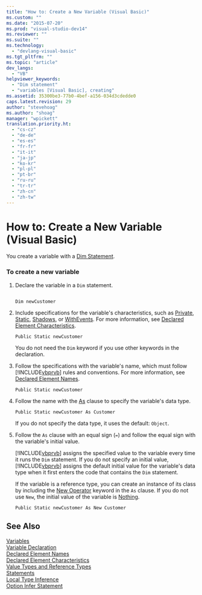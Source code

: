 ```yaml
---
title: "How to: Create a New Variable (Visual Basic)"
ms.custom: ""
ms.date: "2015-07-20"
ms.prod: "visual-studio-dev14"
ms.reviewer: ""
ms.suite: ""
ms.technology: 
  - "devlang-visual-basic"
ms.tgt_pltfrm: ""
ms.topic: "article"
dev_langs: 
  - "VB"
helpviewer_keywords: 
  - "Dim statement"
  - "variables [Visual Basic], creating"
ms.assetid: 35300be3-77b0-4bef-a156-034d3cdedde0
caps.latest.revision: 29
author: "stevehoag"
ms.author: "shoag"
manager: "wpickett"
translation.priority.ht: 
  - "cs-cz"
  - "de-de"
  - "es-es"
  - "fr-fr"
  - "it-it"
  - "ja-jp"
  - "ko-kr"
  - "pl-pl"
  - "pt-br"
  - "ru-ru"
  - "tr-tr"
  - "zh-cn"
  - "zh-tw"
---
```

# How to: Create a New Variable (Visual Basic)
You create a variable with a [Dim Statement](../../../../visual-basic\language-reference\statements/dim-statement.md).  
  
### To create a new variable  
  
1.  Declare the variable in a `Dim` statement.  
  
    ```  
  
    Dim newCustomer  
    ```  
  
2.  Include specifications for the variable's characteristics, such as [Private](../../../../visual-basic\language-reference\modifiers/private.md), [Static](../../../../visual-basic\language-reference\modifiers/static.md), [Shadows](../../../../visual-basic\language-reference\modifiers/shadows.md), or [WithEvents](../../../../visual-basic\language-reference\modifiers/withevents.md). For more information, see [Declared Element Characteristics](../../../../visual-basic\programming-guide\language-features\declared-elements/declared-element-characteristics.md).  
  
    ```  
    Public Static newCustomer  
    ```  
  
     You do not need the `Dim` keyword if you use other keywords in the declaration.  
  
3.  Follow the specifications with the variable's name, which must follow [!INCLUDE[vbprvb](../../../../csharp\programming-guide\concepts\linq/includes/vbprvb_md.md)] rules and conventions. For more information, see [Declared Element Names](../../../../visual-basic\programming-guide\language-features\declared-elements/declared-element-names.md).  
  
    ```  
    Public Static newCustomer  
    ```  
  
4.  Follow the name with the [As](../../../../visual-basic\language-reference\statements/as-clause.md) clause to specify the variable's data type.  
  
    ```  
    Public Static newCustomer As Customer  
    ```  
  
     If you do not specify the data type, it uses the default: `Object`.  
  
5.  Follow the `As` clause with an equal sign (`=`) and follow the equal sign with the variable's initial value.  
  
     [!INCLUDE[vbprvb](../../../../csharp\programming-guide\concepts\linq/includes/vbprvb_md.md)] assigns the specified value to the variable every time it runs the `Dim` statement. If you do not specify an initial value, [!INCLUDE[vbprvb](../../../../csharp\programming-guide\concepts\linq/includes/vbprvb_md.md)] assigns the default initial value for the variable's data type when it first enters the code that contains the `Dim` statement.  
  
     If the variable is a reference type, you can create an instance of its class by including the [New Operator](../../../../visual-basic\language-reference\operators/new-operator.md) keyword in the `As` clause. If you do not use `New`, the initial value of the variable is [Nothing](../../../../visual-basic\language-reference/nothing.md).  
  
    ```  
    Public Static newCustomer As New Customer  
    ```  
  
## See Also  
 [Variables](../../../../visual-basic\programming-guide\language-features\variables/index.md)   
 [Variable Declaration](../../../../visual-basic\programming-guide\language-features\variables/variable-declaration.md)   
 [Declared Element Names](../../../../visual-basic\programming-guide\language-features\declared-elements/declared-element-names.md)   
 [Declared Element Characteristics](../../../../visual-basic\programming-guide\language-features\declared-elements/declared-element-characteristics.md)   
 [Value Types and Reference Types](../../../../visual-basic\programming-guide\language-features\data-types/value-types-and-reference-types.md)   
 [Statements](../../../../visual-basic\language-reference\statements/index.md)   
 [Local Type Inference](../../../../visual-basic\programming-guide\language-features\variables/local-type-inference.md)   
 [Option Infer Statement](../../../../visual-basic\language-reference\statements/option-infer-statement.md)